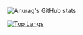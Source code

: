 ![Anurag's GitHub stats](https://github-readme-stats.vercel.app/api?username=amirrahimii&show_icons=true&theme=tokyonight)

[![Top Langs](https://github-readme-stats.vercel.app/api/top-langs/?username=amirrahimii&layout=compact&theme=tokyonight)](https://github.com/amirrahimii)
